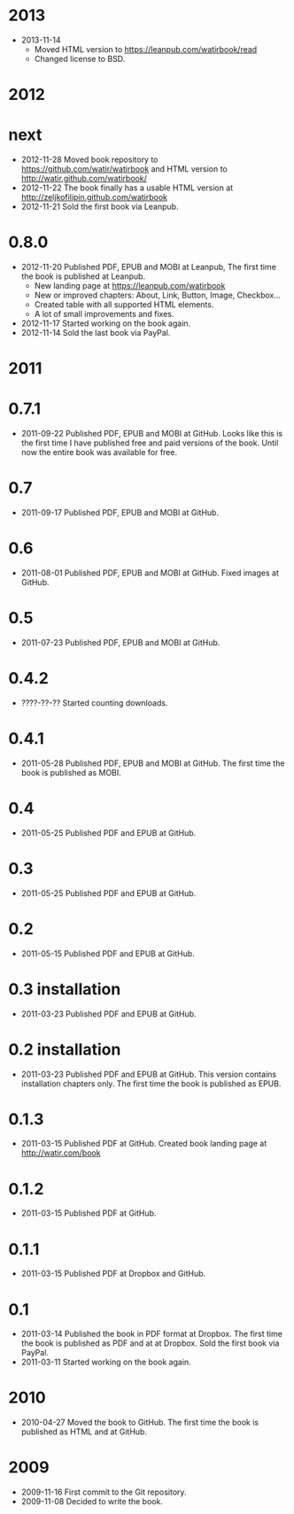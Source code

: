 # 2013

- 2013-11-14
  - Moved HTML version to https://leanpub.com/watirbook/read
  - Changed license to BSD.

# 2012

# next

- 2012-11-28 Moved book repository to https://github.com/watir/watirbook and HTML version to http://watir.github.com/watirbook/
- 2012-11-22 The book finally has a usable HTML version at http://zeljkofilipin.github.com/watirbook
- 2012-11-21 Sold the first book via Leanpub.

# 0.8.0

- 2012-11-20 Published PDF, EPUB and MOBI at Leanpub, The first time the book is published at Leanpub.
  - New landing page at https://leanpub.com/watirbook
  - New or improved chapters: About, Link, Button, Image, Checkbox...
  - Created table with all supported HTML elements.
  - A lot of small improvements and fixes.
- 2012-11-17 Started working on the book again.
- 2012-11-14 Sold the last book via PayPal.

# 2011

# 0.7.1

- 2011-09-22 Published PDF, EPUB and MOBI at GitHub. Looks like this is the first time I have published free and paid versions of the book. Until now the entire book was available for free.

# 0.7

- 2011-09-17 Published PDF, EPUB and MOBI at GitHub.

# 0.6

- 2011-08-01 Published PDF, EPUB and MOBI at GitHub. Fixed images at GitHub.

# 0.5

- 2011-07-23 Published PDF, EPUB and MOBI at GitHub.

# 0.4.2

- ????-??-?? Started counting downloads.

# 0.4.1

- 2011-05-28 Published PDF, EPUB and MOBI at GitHub. The first time the book is published as MOBI.

# 0.4

- 2011-05-25 Published PDF and EPUB at GitHub.

# 0.3

- 2011-05-25 Published PDF and EPUB at GitHub.

# 0.2

- 2011-05-15 Published PDF and EPUB at GitHub.

# 0.3 installation

- 2011-03-23 Published PDF and EPUB at GitHub.

# 0.2 installation

- 2011-03-23 Published PDF and EPUB at GitHub. This version contains installation chapters only. The first time the book is published as EPUB.

# 0.1.3

- 2011-03-15 Published PDF at GitHub. Created book landing page at http://watir.com/book

# 0.1.2

- 2011-03-15 Published PDF at GitHub.

# 0.1.1

- 2011-03-15 Published PDF at Dropbox and GitHub.

# 0.1

- 2011-03-14 Published the book in PDF format at Dropbox. The first time the book is published as PDF and at at Dropbox. Sold the first book via PayPal.
- 2011-03-11 Started working on the book again.

# 2010

- 2010-04-27 Moved the book to GitHub. The first time the book is published as HTML and at GitHub.

# 2009

- 2009-11-16 First commit to the Git repository.
- 2009-11-08 Decided to write the book.
